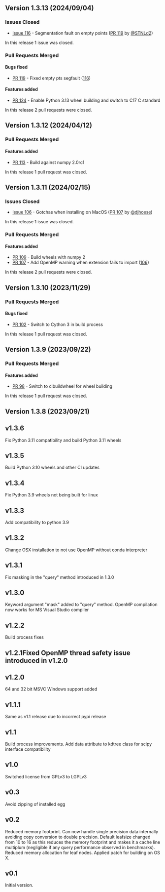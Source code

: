 ## Version 1.3.13 (2024/09/04)

### Issues Closed

* [Issue 116](https://github.com/storpipfugl/pykdtree/issues/116) - Segmentation fault on empty points ([PR 119](https://github.com/storpipfugl/pykdtree/pull/119) by [@STNLd2](https://github.com/STNLd2))

In this release 1 issue was closed.

### Pull Requests Merged

#### Bugs fixed

* [PR 119](https://github.com/storpipfugl/pykdtree/pull/119) - Fixed empty pts segfault ([116](https://github.com/storpipfugl/pykdtree/issues/116))

#### Features added

* [PR 124](https://github.com/storpipfugl/pykdtree/pull/124) - Enable Python 3.13 wheel building and switch to C17 C standard

In this release 2 pull requests were closed.



## Version 1.3.12 (2024/04/12)

### Pull Requests Merged

#### Features added

* [PR 113](https://github.com/storpipfugl/pykdtree/pull/113) - Build against numpy 2.0rc1

In this release 1 pull request was closed.


## Version 1.3.11 (2024/02/15)

### Issues Closed

* [Issue 106](https://github.com/storpipfugl/pykdtree/issues/106) - Gotchas when installing on MacOS ([PR 107](https://github.com/storpipfugl/pykdtree/pull/107) by [@djhoese](https://github.com/djhoese))

In this release 1 issue was closed.

### Pull Requests Merged

#### Features added

* [PR 109](https://github.com/storpipfugl/pykdtree/pull/109) - Build wheels with numpy 2
* [PR 107](https://github.com/storpipfugl/pykdtree/pull/107) - Add OpenMP warning when extension fails to import ([106](https://github.com/storpipfugl/pykdtree/issues/106))

In this release 2 pull requests were closed.


## Version 1.3.10 (2023/11/29)

### Pull Requests Merged

#### Bugs fixed

* [PR 102](https://github.com/storpipfugl/pykdtree/pull/102) - Switch to Cython 3 in build process

In this release 1 pull request was closed.


## Version 1.3.9 (2023/09/22)

### Pull Requests Merged

#### Features added

* [PR 98](https://github.com/storpipfugl/pykdtree/pull/98) - Switch to cibuildwheel for wheel building

In this release 1 pull request was closed.


## Version 1.3.8 (2023/09/21)


## v1.3.6

Fix Python 3.11 compatibility and build Python 3.11 wheels

## v1.3.5

Build Python 3.10 wheels and other CI updates

## v1.3.4

Fix Python 3.9 wheels not being built for linux

## v1.3.3

Add compatibility to python 3.9

## v1.3.2

Change OSX installation to not use OpenMP without conda interpreter

## v1.3.1

Fix masking in the "query" method introduced in 1.3.0

## v1.3.0

Keyword argument "mask" added to "query" method. OpenMP compilation now works for MS Visual Studio compiler

## v1.2.2

Build process fixes

## v1.2.1Fixed OpenMP thread safety issue introduced in v1.2.0

## v1.2.0

64 and 32 bit MSVC Windows support added

## v1.1.1

Same as v1.1 release due to incorrect pypi release

## v1.1

Build process improvements. Add data attribute to kdtree class for scipy interface compatibility

## v1.0

Switched license from GPLv3 to LGPLv3

## v0.3

Avoid zipping of installed egg

## v0.2

Reduced memory footprint. Can now handle single precision data internally avoiding copy conversion to double precision. Default leafsize changed from 10 to 16 as this reduces the memory footprint and makes it a cache line multiplum (negligible if any query performance observed in benchmarks). Reduced memory allocation for leaf nodes. Applied patch for building on OS X.

## v0.1

Initial version.
